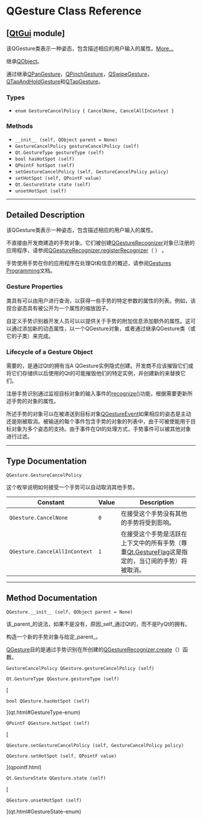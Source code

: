 # QGesture Class Reference

## [[QtGui](index.htm) module]

该QGesture类表示一种姿态，包含描述相应的用户输入的属性。[More...](#details)

继承[QObject](qobject.html)。

通过继承[QPanGesture](qpangesture.html)，[QPinchGesture](qpinchgesture.html)，[QSwipeGesture](qswipegesture.html)，[QTapAndHoldGesture](qtapandholdgesture.html)和[QTapGesture](qtapgesture.html)。

### Types

*   `enum GestureCancelPolicy { CancelNone, CancelAllInContext }`

### Methods

*   `__init__ (self, QObject parent = None)`
*   `GestureCancelPolicy gestureCancelPolicy (self)`
*   `Qt.GestureType gestureType (self)`
*   `bool hasHotSpot (self)`
*   `QPointF hotSpot (self)`
*   `setGestureCancelPolicy (self, GestureCancelPolicy policy)`
*   `setHotSpot (self, QPointF value)`
*   `Qt.GestureState state (self)`
*   `unsetHotSpot (self)`

* * *

## Detailed Description

该QGesture类表示一种姿态，包含描述相应的用户输入的属性。

不直接由开发商建造的手势对象。它们被创建[QGestureRecognizer](qgesturerecognizer.html)对象已注册的应用程序，请参阅[QGestureRecognizer.registerRecognizer](qgesturerecognizer.html#registerRecognizer)（ ） 。

手势使用手势在你的应用程序在处理Qt和信息的概述，请参阅[Gestures Programming](index.htm)文档。

### Gesture Properties

类具有可以由用户进行查询，以获得一些手势的特定参数的属性的列表。例如，该捏合姿态具有被公开为一个属性的缩放因子。

自定义手势识别器开发人员可以以提供关于手势的附加信息添加额外的属性。这可以通过添加新的动态属性，以一个QGesture对象，或者通过继承QGesture类（或它的子类）来完成。

### Lifecycle of a Gesture Object

需要的，是通过Qt的拥有当A QGesture实例隐式创建。开发商不应该摧毁它们或将它们存储供以后使用的Qt的可能摧毁他们的特定实例，并创建新的来替换它们。

注册手势识别通过监视目标对象的输入事件的[recognize()](qgesturerecognizer.html#recognize)功能，根据需要更新所述手势的对象的属性。

所述手势的对象可以在被递送到目标对象[QGestureEvent](qgestureevent.html)如果相应的姿态是主动还是刚被取消。被输送的每个事件包含手势的对象的列表中，由于可被使能用于目标对象为多个姿态的支持。由于事件在Qt的处理方式，手势事件可以被其他对象进行过滤。

* * *

## Type Documentation

```
QGesture.GestureCancelPolicy
```

这个枚举说明如何接受一个手势可以自动取消其他手势。

| Constant | Value | Description |
| --- | --- | --- |
| `QGesture.CancelNone` | `0` | 在接受这个手势没有其他的手势将受到影响。 |
| `QGesture.CancelAllInContext` | `1` | 在接受这个手势是活跃在上下文中的所有手势（尊重[Qt.GestureFlag](qt.html#GestureFlag-enum)这是指定的，当订阅的手势）将被取消。 |

* * *

## Method Documentation

```
QGesture.__init__ (self, QObject parent = None)
```

该_parent_的说法，如果不是没有，原因_self_通过Qt的，而不是PyQt的拥有。

构造一个新的手势对象与给定_parent_。

[QGesture](qgesture.html)目的是通过手势识别在所创建的[QGestureRecognizer.create](qgesturerecognizer.html#create)（）函数。

```
GestureCancelPolicy QGesture.gestureCancelPolicy (self)
```

[](qgesture.html#GestureCancelPolicy-enum)

```
Qt.GestureType QGesture.gestureType (self)
```

[

```
bool QGesture.hasHotSpot (self)
```

](qt.html#GestureType-enum)

```
QPointF QGesture.hotSpot (self)
```

[

```
QGesture.setGestureCancelPolicy (self, GestureCancelPolicy policy)
```

```
QGesture.setHotSpot (self, QPointF value)
```

](qpointf.html)

```
Qt.GestureState QGesture.state (self)
```

[

```
QGesture.unsetHotSpot (self)
```

](qt.html#GestureState-enum)